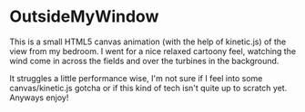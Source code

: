OutsideMyWindow
===============

This is a small HTML5 canvas animation (with the help of kinetic.js) of the view from my bedroom. I went for a nice relaxed cartoony feel, watching the wind come in across the fields and over the turbines in the background.

It struggles a little performance wise, I'm not sure if I feel into some canvas/kinetic.js gotcha or if this kind of tech isn't quite up to scratch yet. Anyways enjoy!

